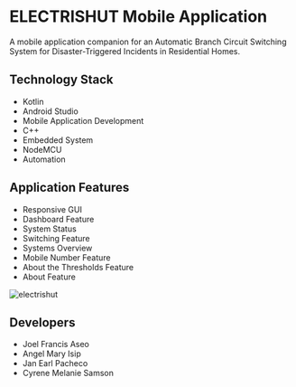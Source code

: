 # ELECTRISHUT Mobile Application

A mobile application companion for an Automatic Branch Circuit Switching System for Disaster-Triggered Incidents in Residential Homes.

## Technology Stack
- Kotlin
- Android Studio
- Mobile Application Development
- C++
- Embedded System
- NodeMCU
- Automation

## Application Features
- Responsive GUI
- Dashboard Feature
- System Status
- Switching Feature
- Systems Overview
- Mobile Number Feature
- About the Thresholds Feature
- About Feature

![electrishut](https://github.com/qammisip/electrishut-mobile-app/assets/95024726/ef8be741-b78b-466b-8d00-6fa7590d7ccd)


## Developers
- Joel Francis Aseo
- Angel Mary Isip
- Jan Earl Pacheco
- Cyrene Melanie Samson
